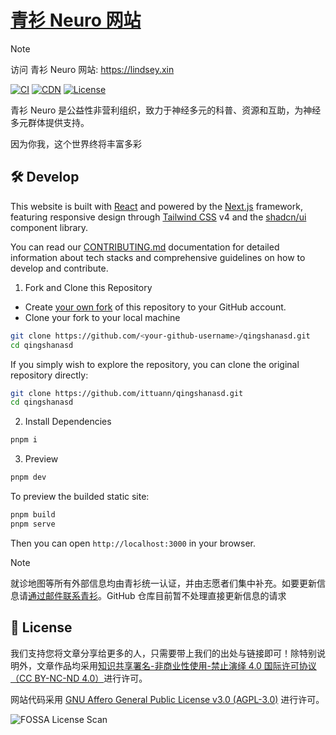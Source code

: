 # [青衫 Neuro 网站](https://lindsey.xin)

> [!NOTE]
> 访问 青衫 Neuro 网站: <https://lindsey.xin>

[![CI][ci-img]][ci-url]
[![CDN][cdn-img]][cdn-url]
[![License][license-img]][license-url]

[ci-img]: https://img.shields.io/github/actions/workflow/status/ittuann/qingshanasd/CI.yml?branch=main&label=Build%20Status&logo=refinedgithub
[ci-url]: https://github.com/ittuann/qingshanasd
[cdn-img]: https://img.shields.io/badge/GitHub_Pages-CDN-blue?logo=github
[cdn-url]: https://lindsey.xin
[license-img]: https://img.shields.io/github/license/ittuann/qingshanasd
[license-url]: https://github.com/ittuann/qingshanasd/blob/main/LICENSE

青衫 Neuro 是公益性非营利组织，致力于神经多元的科普、资源和互助，为神经多元群体提供支持。

因为你我，这个世界终将丰富多彩

## 🛠️ Develop

This website is built with [React](https://react.dev/) and powered by the [Next.js](https://nextjs.org/) framework, featuring responsive design through [Tailwind CSS](https://tailwindcss.com/) v4 and the [shadcn/ui](https://ui.shadcn.com/) component library.

You can read our [CONTRIBUTING.md](https://github.com/ittuann/qingshanasd/blob/main/CONTRIBUTING.md) documentation for detailed information about tech stacks and comprehensive guidelines on how to develop and contribute.

1. Fork and Clone this Repository

- Create [your own fork](https://docs.github.com/get-started/quickstart/fork-a-repo) of this repository to your GitHub account.
- Clone your fork to your local machine

```bash
git clone https://github.com/<your-github-username>/qingshanasd.git
cd qingshanasd
```

If you simply wish to explore the repository, you can clone the original repository directly:

```bash
git clone https://github.com/ittuann/qingshanasd.git
cd qingshanasd
```

2. Install Dependencies

```bash
pnpm i
```

3. Preview

```bash
pnpm dev
```

To preview the builded static site:

```bash
pnpm build
pnpm serve
```

Then you can open `http://localhost:3000` in your browser.

> [!NOTE]
> 就诊地图等所有外部信息均由青衫统一认证，并由志愿者们集中补充。如要更新信息请[通过邮件联系青衫](https://mp.weixin.qq.com/s/YuUY9ZKhMgJSxmLIzOW4sQ)。GitHub 仓库目前暂不处理直接更新信息的请求

## 📜 License

我们支持您将文章分享给更多的人，只需要带上我们的出处与链接即可！除特别说明外，文章作品均采用[知识共享署名-非商业性使用-禁止演绎 4.0 国际许可协议（CC BY-NC-ND 4.0）](https://github.com/ittuann/qingshanasd/blob/main/LICENSE-CC-BY-NC-ND)进行许可。

网站代码采用 [GNU Affero General Public License v3.0 (AGPL-3.0)](https://github.com/ittuann/qingshanasd/blob/main/LICENSE) 进行许可。

![FOSSA License Scan](https://app.fossa.com/api/projects/git%2Bgithub.com%2Fittuann%2Fqingshanasd.svg?type=large&issueType=license)
